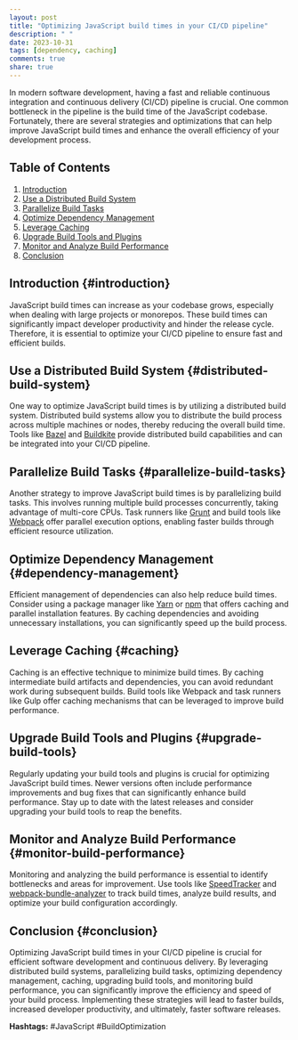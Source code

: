 ```yaml
---
layout: post
title: "Optimizing JavaScript build times in your CI/CD pipeline"
description: " "
date: 2023-10-31
tags: [dependency, caching]
comments: true
share: true
---
```


In modern software development, having a fast and reliable continuous integration and continuous delivery (CI/CD) pipeline is crucial. One common bottleneck in the pipeline is the build time of the JavaScript codebase. Fortunately, there are several strategies and optimizations that can help improve JavaScript build times and enhance the overall efficiency of your development process.

## Table of Contents
1. [Introduction](#introduction)
2. [Use a Distributed Build System](#distributed-build-system)
3. [Parallelize Build Tasks](#parallelize-build-tasks)
4. [Optimize Dependency Management](#dependency-management)
5. [Leverage Caching](#caching)
6. [Upgrade Build Tools and Plugins](#upgrade-build-tools)
7. [Monitor and Analyze Build Performance](#monitor-build-performance)
8. [Conclusion](#conclusion)

## Introduction {#introduction}
JavaScript build times can increase as your codebase grows, especially when dealing with large projects or monorepos. These build times can significantly impact developer productivity and hinder the release cycle. Therefore, it is essential to optimize your CI/CD pipeline to ensure fast and efficient builds.

## Use a Distributed Build System {#distributed-build-system}
One way to optimize JavaScript build times is by utilizing a distributed build system. Distributed build systems allow you to distribute the build process across multiple machines or nodes, thereby reducing the overall build time. Tools like [Bazel](https://bazel.build/) and [Buildkite](https://buildkite.com/) provide distributed build capabilities and can be integrated into your CI/CD pipeline.

## Parallelize Build Tasks {#parallelize-build-tasks}
Another strategy to improve JavaScript build times is by parallelizing build tasks. This involves running multiple build processes concurrently, taking advantage of multi-core CPUs. Task runners like [Grunt](https://gruntjs.com/) and build tools like [Webpack](https://webpack.js.org/) offer parallel execution options, enabling faster builds through efficient resource utilization.

## Optimize Dependency Management {#dependency-management}
Efficient management of dependencies can also help reduce build times. Consider using a package manager like [Yarn](https://yarnpkg.com/) or [npm](https://www.npmjs.com/) that offers caching and parallel installation features. By caching dependencies and avoiding unnecessary installations, you can significantly speed up the build process.

## Leverage Caching {#caching}
Caching is an effective technique to minimize build times. By caching intermediate build artifacts and dependencies, you can avoid redundant work during subsequent builds. Build tools like Webpack and task runners like Gulp offer caching mechanisms that can be leveraged to improve build performance.

## Upgrade Build Tools and Plugins {#upgrade-build-tools}
Regularly updating your build tools and plugins is crucial for optimizing JavaScript build times. Newer versions often include performance improvements and bug fixes that can significantly enhance build performance. Stay up to date with the latest releases and consider upgrading your build tools to reap the benefits.

## Monitor and Analyze Build Performance {#monitor-build-performance}
Monitoring and analyzing the build performance is essential to identify bottlenecks and areas for improvement. Use tools like [SpeedTracker](https://github.com/SpeedTracker/speedtracker) and [webpack-bundle-analyzer](https://www.npmjs.com/package/webpack-bundle-analyzer) to track build times, analyze build results, and optimize your build configuration accordingly.

## Conclusion {#conclusion}
Optimizing JavaScript build times in your CI/CD pipeline is crucial for efficient software development and continuous delivery. By leveraging distributed build systems, parallelizing build tasks, optimizing dependency management, caching, upgrading build tools, and monitoring build performance, you can significantly improve the efficiency and speed of your build process. Implementing these strategies will lead to faster builds, increased developer productivity, and ultimately, faster software releases.

**Hashtags:** #JavaScript #BuildOptimization
